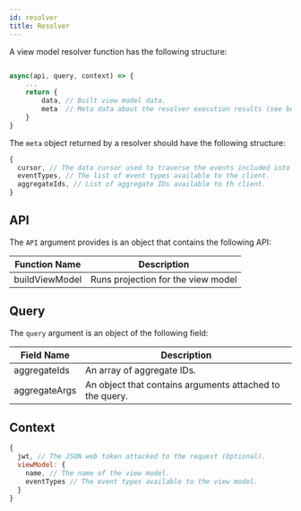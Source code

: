 ```yaml
---
id: resolver
title: Resolver
---
```


A view model resolver function has the following structure:

```js

async(api, query, context) => {
    ...
    return {
        data, // Built view model data.
        meta  // Meta data about the resolver execution results (see below).
    }
}
```

The `meta` object returned by a resolver should have the following structure:

```js
{
  cursor, // The data cursor used to traverse the events included into the query result set.
  eventTypes, // The list of event types available to the client.
  aggregateIds, // List of aggregate IDs available to th client.
}
```

## API

The `API` argument provides is an object that contains the following API:

| Function Name  | Description                        |
| -------------- | ---------------------------------- |
| buildViewModel | Runs projection for the view model |

## Query

The `query` argument is an object of the following field:

| Field Name    | Description                                              |
| ------------- | -------------------------------------------------------- |
| aggregateIds  | An array of aggregate IDs.                               |
| aggregateArgs | An object that contains arguments attached to the query. |

## Context

```js
{
  jwt, // The JSON web token attacked to the request (Optional).
  viewModel: {
    name, // The name of the view model.
    eventTypes // The event types available to the view model.
  }
}
```
